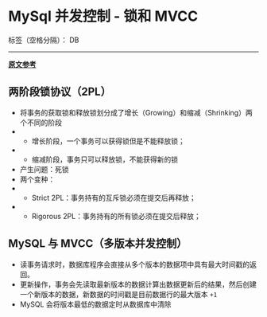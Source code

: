 # MySql 并发控制 - 锁和 MVCC

标签（空格分隔）： DB

---

**[原文参考](https://draveness.me/tag/mysql/)**

## 两阶段锁协议（2PL）
- 将事务的获取锁和释放锁划分成了增长（Growing）和缩减（Shrinking）两个不同的阶段
- - 增长阶段，一个事务可以获得锁但是不能释放锁；
- - 缩减阶段，事务只可以释放锁，不能获得新的锁
- 产生问题：死锁
- 两个变种：
- - Strict 2PL：事务持有的互斥锁必须在提交后再释放；
- - Rigorous 2PL：事务持有的所有锁必须在提交后释放；

## MySQL 与 MVCC（多版本并发控制）
- 读事务请求时，数据库程序会直接从多个版本的数据项中具有最大时间戳的返回。
- 更新操作，事务会先读取最新版本的数据计算出数据更新后的结果，然后创建一个新版本的数据，新数据的时间戳是目前数据行的最大版本 `+1`
- MySQL 会将版本最低的数据定时从数据库中清除